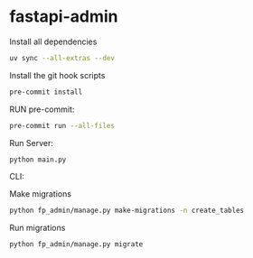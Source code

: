 # fastapi-admin

Install all dependencies
```bash
uv sync --all-extras --dev
````



Install the git hook scripts

```bash
pre-commit install
```

RUN pre-commit:

```bash
pre-commit run --all-files
```

Run Server:

```bash
python main.py
```

CLI:

Make migrations

```bash
python fp_admin/manage.py make-migrations -n create_tables
```

Run migrations

```bash
python fp_admin/manage.py migrate
```
